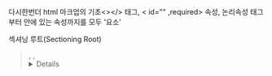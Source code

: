 다시한번더 html 마크업의 기초<></> 태그, <       id="" ,required> 속성, 논리속성 태그부터 안에 있는 속성까지를 모두 '요소'

 

섹셔닝 루트(Sectioning Root)

<blockquote>, <body>, <details>, <fieldset>, <figure>, <td>

 

몇몇 요소는 섹셔닝 루트라는 그룹으로 구분합니다. 섹셔닝 루트에 속하는 요소는 section이나 article 요소와 같이 장이나 절과 같은 계층 구조로 구분되지 않고 독립적인 콘텐츠로 분리되기 때문에 아웃라인에 영향을 주지 않습니다.

 

섹셔닝 콘텐츠(Sectioning Content)

<article>, <aside>, <nav>, <section>

섹셔닝 콘텐츠는 대부분 HTML5에서 새롭게 추가된 요소들이며, 제목과 그 내용을 포함한 범위를 지정하는 콘텐츠를 나타냅니다. 모든 섹셔닝 콘텐츠는 헤딩과 아웃라인을 가집니다.

 

헤딩 콘텐츠(Heading Content)

<h1>, <h2>, <h3>, <h4>, <h5>, <h6>

헤딩 콘텐츠는 섹션의 제목을 나타냅니다. 문서의 아웃라인을 고려하여 사용해야 합니다.

 

프레이징 콘텐츠(Phrasing Content)

<a>, <abbr>, <area>(<map> 요소의 자손인 경우), <audio>, <b>, <bdi>, <bdo>, <br>, <button>, <canvas>, <cite>, <code>, <data>, <datalist>, <del>, <dfn>, <em>, <embed>, <i>, <iframe>, <img>, <input>, <ins>, <kbd>, <keygen>, <label>, <map>, <mark>, <math>, <meter>, <noscript>, <object>, <output>, <progress>, <q>, <ruby>, <s>, <samp>, <script>, <select>, <small>, <span>, <strong>, <sub>, <sup>, <svg>, <textarea>, <time>, <u>, <var>, <video>, <wbr>

 

출처- https://seulbinim.github.io/WSA/html-basic.html#html4-01-xhtml1-0%EA%B3%BC-html5%EC%9D%98-%EC%B0%A8%EC%9D%B4%EC%A0%90

